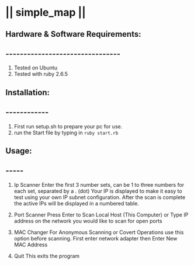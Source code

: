 # || simple_map || #

## Hardware & Software Requirements:
## --------------------------------
1. Tested on Ubuntu
2. Tested with ruby 2.6.5

## Installation:
## ------------
1. First run setup.sh to prepare your pc for use.
2. run the Start file by typing in `ruby start.rb`

## Usage:
## -----
1. Ip Scanner
Enter the first 3 number sets, can be 1 to three numbers for each set, separated by a . (dot) 
Your IP is displayed to make it easy to test using your own IP subnet configuration. 
After the scan is complete the active IPs will be displayed in a numbered table.

2. Port Scanner
Press Enter to Scan Local Host (This Computer)
or
Type IP address on the network you would like to scan for open ports

3. MAC Changer
For Anonymous Scanning or Covert Operations use this option before scanning.
First enter network adapter
then
Enter New MAC Address

4. Quit
This exits the program
